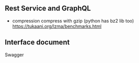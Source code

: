 ## Rest Service and GraphQL
- compression
  compress with gzip (python has bz2 lib too)
  https://tukaani.org/lzma/benchmarks.html

## Interface document
Swagger
